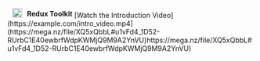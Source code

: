 <span style="display: inline-flex; align-items: end;">
  
  <img src="https://redux-toolkit.js.org/img/redux.svg" alt="Redux logo" width="20" style="margin: 0 10px;">
  <b style="align-items: start">Redux Toolkit</b>
</span>
 [Watch the Introduction Video](https://example.com/intro_video.mp4](https://mega.nz/file/XQ5xQbbL#u1vFd4_1D52-RUrbC1E40ewbrfWdpKWMjQ9M9A2YnVU)https://mega.nz/file/XQ5xQbbL#u1vFd4_1D52-RUrbC1E40ewbrfWdpKWMjQ9M9A2YnVU)




